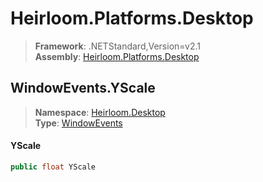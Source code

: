 # Heirloom.Platforms.Desktop

> **Framework**: .NETStandard,Version=v2.1  
> **Assembly**: [Heirloom.Platforms.Desktop][0]  

## WindowEvents.YScale

> **Namespace**: [Heirloom.Desktop][0]  
> **Type**: [WindowEvents][1]  

#### YScale

```cs
public float YScale
```

[0]: ../../../Heirloom.Platforms.Desktop.md
[1]: ../WindowEvents.md
